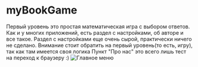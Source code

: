 # myBookGame
Первый уровень это простая математическая игра с выбором ответов.
Как и у многих приложений, есть раздел с настройками, об авторе и все такое.
Раздел с настройками еще очень сырой, практически ничего не сделано.
Внимание стоит обратить на первый уровень(то есть, игру), так как там имеется своя логика
Пункт "Про нас" это всего лишь тест на переход к браузеру :)
![Главное меню](https://sun9-33.userapi.com/impg/aDyBEYqpXKAI1BRlQOJlnyXa2flcDMiqiEkaOw/Ta_xOCZFVsQ.jpg?size=377x622&quality=96&proxy=1&sign=d817349bf2d5c80148de7811674e3f51&type=album)
